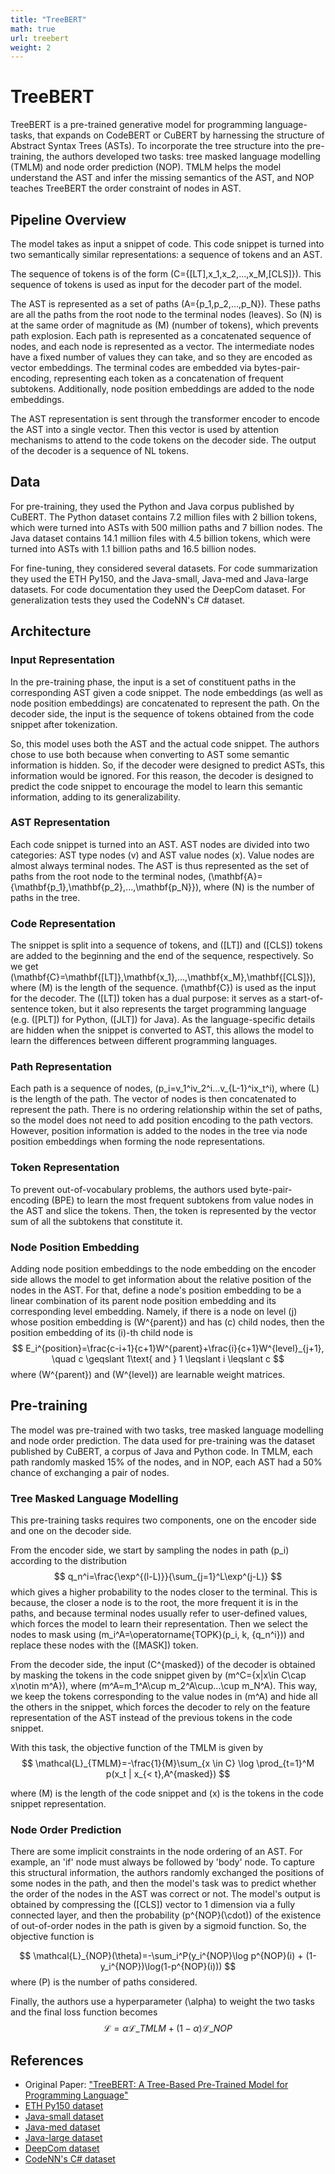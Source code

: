 ```yaml
---
title: "TreeBERT"
math: true
url: treebert
weight: 2
---
```

# TreeBERT

TreeBERT is a pre-trained generative model for programming language-tasks, that expands on CodeBERT or CuBERT by harnessing the structure of Abstract Syntax Trees (ASTs). To incorporate the tree structure into the pre-training, the authors developed two tasks: tree masked language modelling (TMLM) and node order prediction (NOP). TMLM helps the model understand the AST and infer the missing semantics of the AST, and NOP teaches TreeBERT the order constraint of nodes in AST.

## Pipeline Overview

The model takes as input a snippet of code. This code snippet is turned into two semantically similar representations: a sequence of tokens and an AST.

The sequence of tokens is of the form \(C=\{[LT],x_1,x_2,...,x_M,[CLS]\}\). This sequence of tokens is used as input for the decoder part of the model.

The AST is represented as a set of paths \(A=\{p_1,p_2,...,p_N\}\). These paths are all the paths from the root node to the terminal nodes (leaves). So \(N\) is at the same order of magnitude as \(M\) (number of tokens), which prevents path explosion. Each path is represented as a concatenated sequence of nodes, and each node is represented as a vector. The intermediate nodes have a fixed number of values they can take, and so they are encoded as vector embeddings. The terminal codes are embedded via bytes-pair-encoding, representing each token as a concatenation of frequent subtokens. Additionally, node position embeddings are added to the node embeddings.

The AST representation is sent through the transformer encoder to encode the AST into a single vector. Then this vector is used by attention mechanisms to attend to the code tokens on the decoder side. The output of the decoder is a sequence of NL tokens.

## Data

For pre-training, they used the Python and Java corpus published by CuBERT. The Python dataset contains 7.2 million files with 2 billion tokens, which were turned into ASTs with 500 million paths and 7 billion nodes. The Java dataset contains 14.1 million files with 4.5 billion tokens,  which were turned into ASTs with 1.1 billion paths and 16.5 billion nodes.

For fine-tuning, they considered several datasets. For code summarization they used the ETH Py150, and the Java-small, Java-med and Java-large datasets. For code documentation they used the DeepCom dataset. For generalization tests they used the CodeNN's C\# dataset.

## Architecture

### Input Representation

In the pre-training phase, the input is a set of constituent paths in the corresponding AST given a code snippet. The node embeddings (as well as node position embeddings) are concatenated to represent the path. On the decoder side, the input is the sequence of tokens obtained from the code snippet after tokenization.

So, this model uses both the AST and the actual code snippet. The authors chose to use both because when converting to AST some semantic information is hidden. So, if the decoder were designed to predict ASTs, this information would be ignored. For this reason, the decoder is designed to predict the code snippet to encourage the model to learn this semantic information, adding to its generalizability.

### AST Representation 

Each code snippet is turned into an AST. AST nodes are divided into two categories: AST type nodes \(v\) and AST value nodes \(x\). Value nodes are almost always terminal nodes. The AST is thus represented as the set of paths from the root node to the terminal nodes, \(\mathbf{A}=\{\mathbf{p_1},\mathbf{p_2},...,\mathbf{p_N}\}\), where \(N\) is the number of paths in the tree.

### Code Representation

The snippet is split into a sequence of tokens, and \([LT]\) and \([CLS]\) tokens are added to the beginning and the end of the sequence, respectively. So we get \(\mathbf{C}=\mathbf{[LT]},\mathbf{x_1},...,\mathbf{x_M},\mathbf{[CLS]}\), where \(M\) is the length of the sequence. \(\mathbf{C}\) is used as the input for the decoder. The \([LT]\) token has a dual purpose: it serves as a start-of-sentence token, but it also represents the target programming language (e.g. \([PLT]\) for Python, \([JLT]\) for Java). As the language-specific details are hidden when the snippet is converted to AST, this allows the model to learn the differences between different programming languages.

### Path Representation

Each path is a sequence of nodes, \(p_i=v_1^iv_2^i...v_{L-1}^ix_t^i\), where \(L\) is the length of the path. The vector of nodes is then concatenated to represent the path. There is no ordering relationship within the set of paths, so the model does not need to add position encoding to the path vectors. However, position information is added to the nodes in the tree via node position embeddings when forming the node representations.

### Token Representation

To prevent out-of-vocabulary problems, the authors used byte-pair-encoding (BPE) to learn the most frequent subtokens from value nodes in the AST and slice the tokens. Then, the token is represented by the vector sum of all the subtokens that constitute it.

### Node Position Embedding

Adding node position embeddings to the node embedding on the encoder side allows the model to get information about the relative position of the nodes in the AST. For that, define a node's position embedding to be a linear combination of its parent node position embedding and its corresponding level embedding. Namely, if there is a node on level \(j\) whose position embedding is \(W^{parent}\) and has \(c\) child nodes, then the position embedding of its \(i\)-th child node is
$$
E_i^{position}=\frac{c-i+1}{c+1}W^{parent}+\frac{i}{c+1}W^{level}_{j+1}, \quad c \geqslant 1\text{ and } 1 \leqslant i \leqslant c
$$
where \(W^{parent}\) and \(W^{level}\) are learnable weight matrices.

## Pre-training

The model was pre-trained with two tasks, tree masked language modelling and node order prediction. The data used for pre-training was the dataset published by CuBERT, a corpus of Java and Python code. In TMLM, each path randomly masked 15\% of the nodes, and in NOP, each AST had a 50\% chance of exchanging a pair of nodes.

### Tree Masked Language Modelling

This pre-training tasks requires two components, one on the encoder side and one on the decoder side.

From the encoder side, we start by sampling the nodes in path \(p_i\) according to the distribution
$$
    q_n^i=\frac{\exp^{(l-L)}}{\sum_{j=1}^L\exp^(j-L)}
$$
which gives a higher probability to the nodes closer to the terminal. This is because, the closer a node is to the root, the more frequent it is in the paths, and because terminal nodes usually refer to user-defined values, which forces the model to learn their representation. Then we select the nodes to mask using \(m_i^A=\operatorname{TOPK}(p_i, k, \{q_n^i\})\) and replace these nodes with the \([MASK]\) token.

From the decoder side, the input \(C^{masked}\) of the decoder is obtained by masking the tokens in the code snippet given by \(m^C=\{x|x\in C\cap x\notin m^A\}\), where \(m^A=m_1^A\cup m_2^A\cup...\cup m_N^A\). This way, we keep the tokens corresponding to the value nodes in \(m^A\) and hide all the others in the snippet, which forces the decoder to rely on the feature representation of the AST instead of the previous tokens in the code snippet.

With this task, the objective function of the TMLM is given by
$$
\mathcal{L}_{TMLM}=-\frac{1}{M}\sum_{x \in C} \log \prod_{t=1}^M p(x_t | x_{< t},A^{masked})
$$

where \(M\) is the length of the code snippet and \(x\) is the tokens in the code snippet representation.

### Node Order Prediction

There are some implicit constraints in the node ordering of an AST. For example, an 'if' node must always be followed by 'body' node. To capture this structural information, the authors randomly exchanged the positions of some nodes in the path, and then the model's task was to predict whether the order of the nodes in the AST was correct or not. The model's output is obtained by compressing the \([CLS]\) vector to 1 dimension via a fully connected layer, and then the probability \(p^{NOP}(\cdot)\) of the existence of out-of-order nodes in the path is given by a sigmoid function. So, the objective function is

$$
\mathcal{L}_{NOP}(\theta)=-\sum_i^P(y_i^{NOP}\log p^{NOP}(i) + (1-y_i^{NOP})\log(1-p^{NOP}(i)))
$$
where \(P\) is the number of paths considered.

Finally, the authors use a hyperparameter \(\alpha\) to weight the two tasks and the final loss function becomes
$$
\mathcal{L}=\alpha\mathcal{L}\_{TMLM}+(1-\alpha)\mathcal{L}\_{NOP}
$$

## References

- Original Paper: ["TreeBERT: A Tree-Based Pre-Trained Model for Programming Language"](https://arxiv.org/abs/2105.12485)
- [ETH Py150 dataset](https://www.sri.inf.ethz.ch/py150)
- [Java-small dataset](https://s3.amazonaws.com/code2seq/datasets/java-small.tar.gz)
- [Java-med dataset](https://s3.amazonaws.com/code2seq/datasets/java-med.tar.gz)
- [Java-large dataset](https://s3.amazonaws.com/code2seq/datasets/java-large.tar.gz)
- [DeepCom dataset](https://github.com/xing-hu/DeepCom/blob/master/data.7z)
- [CodeNN's C\# dataset](https://github.com/sriniiyer/codenn/tree/master/data/stackoverflow/csharp)
